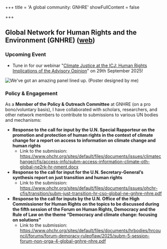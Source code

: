+++
title = 'A global community: GNHRE'
showFullContent = false

+++


## Global Network for Human Rights and the Environment (GNHRE) ([web](https://gnhre.org/))

### Upcoming Event
+ Tune in for our webinar "[Climate Justice at the ICJ: Human Rights Implications of the Advisory Opinion](https://gnhre.org/?p=18433)" on 29th September 2025!

![We've got an amazing panel lined up. (Poster designed by me)](/Community/images/Final_GNHREwebinarICJ_poster.png "Poster designed by Stella S.T. Wong")

### Policy & Engagement
As a **Member of the Policy & Outreach Committee** at GNHRE (on a pro bono/voluntary basis), I have collaborated with scholars, researchers, and other network members to contribute to submissions to various UN bodies and mechanisms:
+ **Response to the call for input by the U.N. Special Rapporteur on the promotion and protection of human rights in the context of climate change for a report on access to information on climate change and human rights**
    + Link to the submission: https://www.ohchr.org/sites/default/files/documents/issues/climatechange/cfis/access-info/subm-access-information-climate-oth-global-ne2rk-hr-nment.docx
+ **Response to the call for input for the U.N. Secretary-General’s synthesis report on just transition and human rights**
    + Link to the submission: https://www.ohchr.org/sites/default/files/documents/issues/ohchr-cfis/transition/subm-just-transition-hr-cso-global-ne-gnhre-nhre.pdf
+ **Response to the call for inputs by the U.N. Office of the High Commissioner for Human Rights on the topics to be discussed during the fifth session of the Forum on Human Rights, Democracy and the Rule of Law on the theme “Democracy and climate change: focusing on solutions”**
    + Link to the submission: https://www.ohchr.org/sites/default/files/documents/hrbodies/hrcouncil/forums/forum-demoracy-ruleoflaw/2025/subm-5-session-forum-non-orga-4-global-gnhre-nhre.pdf